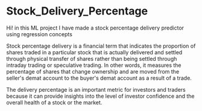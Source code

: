 # Stock_Delivery_Percentage
Hi! in this ML project I have made a stock percentage delivery predictor using regression concepts<br/>

<p>Stock percentage delivery is a financial term that indicates the proportion of shares traded in a particular
stock that is actually delivered and settled through physical transfer of shares rather than being settled 
through intraday trading or speculative trading. In other words, it measures the percentage of shares that 
change ownership and are moved from the seller's demat account to the buyer's demat account as a result of 
a trade.</p>

The delivery percentage is an important metric for investors and traders because it can provide insights 
into the level of investor confidence and the overall health of a stock or the market.<br/>

